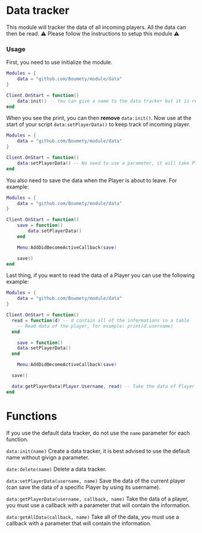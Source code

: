 # Data tracker

This module will tracker the data of all incoming players. All the data can then be read. ⚠ Please follow the instructions to setup this module ⚠

### Usage

First, you need to use initialize the module.

```lua
Modules = {
	data = "github.com/Boumety/module/data"
}

Client.OnStart = function()
    data:init() -- You can give a name to the data tracker but it is recommended to keep the default one
end
```

When you see the print, you can then __remove__ `data:init()`.
Now use at the start of your script `data:setPlayerData()` to keep track of incoming player.

```lua
Modules = {
	data = "github.com/Boumety/module/data"
}

Client.OnStart = function()
    data:setPlayerData() -- No need to use a parameter, it will take Player.Username by default
end
```

You also need to save the data when the Player is about to leave. For example:

```lua
Modules = {
    data = "github.com/Boumety/module/data"
}

Client.OnStart = function()
	save = function()
		data:setPlayerData()
	end

	Menu:AddDidBecomeActiveCallback(save)

	save()
end
```

Last thing, if you want to read the data of a Player you can use the following example:

```lua
Modules = {
    data = "github.com/Boumety/module/data"
}

Client.OnStart = function()
  read = function(d) -- d contain all of the informations in a table
    -- Read data of the player, for example: print(d.username)
  end

	save = function()
    data:setPlayerData()
  end

	Menu:AddDidBecomeActiveCallback(save)

  save()

  data:getPlayerData(Player.Username, read) -- Take the data of Player.Username
end
```

# Functions

If you use the default data tracker, do not use the `name` parameter for each function.

`data:init(name)` Create a data tracker, it is best advised to use the default name without givign a parameter.

`date:delete(name)` Delete a data tracker.

`data:setPlayerData(username, name)` Save the data of the current player (can save the data of a specific Player by using its username).

`data:getPlayerData(username, callback, name)` Take the data of a player, you must use a callback with a parameter that will contain the information.

`data:getAllData(callback, name)` Take all of the data, you must use a callback with a parameter that will contain the information.
